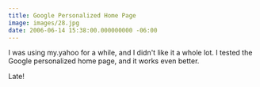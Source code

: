 ```yaml
---
title: Google Personalized Home Page
image: images/28.jpg
date: 2006-06-14 15:38:00.000000000 -06:00
---
```

I was using my.yahoo for a while, and I didn't like it a whole lot.  I tested the Google personalized home page, and it works even better.

Late!
